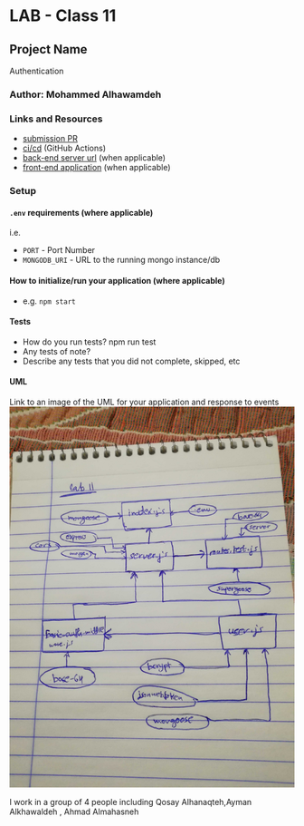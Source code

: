 # LAB - Class 11

## Project Name
Authentication

### Author: Mohammed Alhawamdeh

### Links and Resources

- [submission PR](https://github.com/Mohammed-401-advanced-javascript/Lab-11/pull/1)
- [ci/cd](https://github.com/Mohammed-401-advanced-javascript/Lab-12/actions) (GitHub Actions)
- [back-end server url](http://xyz.com) (when applicable)
- [front-end application](http://xyz.com) (when applicable)

### Setup

#### `.env` requirements (where applicable)

i.e.

- `PORT` - Port Number
- `MONGODB_URI` - URL to the running mongo instance/db

#### How to initialize/run your application (where applicable)

- e.g. `npm start`

#### Tests

- How do you run tests?
    npm run test
- Any tests of note?
- Describe any tests that you did not complete, skipped, etc

#### UML

Link to an image of the UML for your application and response to events
![UML](./assets/basic-auth.jpg)


I work in a group of 4 people including Qosay Alhanaqteh,Ayman Alkhawaldeh , Ahmad Almahasneh
